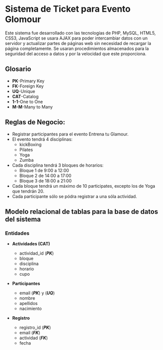 # Sistema de Ticket para Evento Glomour

Este sistema fue desarrollado con las tecnologías de PHP, MySQL, HTML5, CSS3, JavaScript se usara AJAX para poder intercambiar datos con un servidor y actualizar partes de páginas web sin necesidad de recargar la página completamente. Se usaran procedimientos almacenados para la seguridad del acceso a datos y por la velocidad que este proporciona.

## Glosario
- **PK**-Primary Key
- **FK**-Foreign Key
- **UQ**-Unique
- **CAT**-Catalog
- **1-1**-One to One
- **M-M**-Many to Many

## Reglas de Negocio:
- Registrar participantes para el evento Entrena tu Glamour.
- El evento tendrá 4 disciplinas:
   - kickBoxing
   - Pilates
   - Yoga
   - Zumba
- Cada disciplina tendrá 3 bloques de horarios:
   - Bloque 1 de 9:00 a 12:00
   - Bloque 2 de 14:00 a 17:00
   - Bloque 3 de 18:00 a 21:00
- Cada bloque tendrá un máximo de 10 participates, excepto los de Yoga que tendrán 20.
- Cada participante sólo se pódra registrar a una sóla actividad.

## Modelo relacional de tablas para la base de datos del sistema

### Entidades

- **Actividades (CAT)**
   - actividad_id (***PK***)
   - bloque
   - disciplina
   - horario
   - cupo

- **Participantes**
   - email (***PK***) y (***UQ***)
   - nombre
   - apellidos
   - nacimiento

- **Registro**
   - registro_id (***PK***)
   - email (***FK***)
   - actividad (***FK***)
   - fecha
